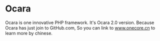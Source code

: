 # Ocara
Ocara is one innovative PHP framework.
It's Ocara 2.0 version.
Because Ocara has just join to GitHub.com, So you can link 
to www.onecore.cn to learn more by chinese.
